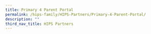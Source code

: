 ```yaml
---
title: Primary 4 Parent Portal
permalink: /hips-family/HIPS-Partners/Primary-4-Parent-Portal/
description: ""
third_nav_title: HIPS Partners
---
```

